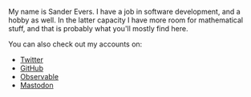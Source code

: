 My name is Sander Evers. I have a job in software development, and a hobby
as well. In the latter capacity I have more room for mathematical stuff,
and that is probably what you'll mostly find here.

You can also check out my accounts on:
- [Twitter](https://twitter.com/sandvrs)
- [GitHub](https://github.com/sanderevers)
- [Observable](https://observablehq.com/@sanderevers)
- <a rel="me" href="https://mastodon.nl/@sandvrs">Mastodon</a>
